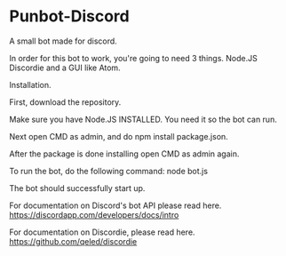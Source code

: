 # Punbot-Discord
A small bot made for discord.

In order for this bot to work, you're going to need 3 things.
Node.JS
Discordie
and a GUI like Atom.

Installation.

First, download the repository.

Make sure you have Node.JS INSTALLED. You need it so the bot can run.

Next open CMD as admin, and do npm install package.json.

After the package is done installing open CMD as admin again.

To run the bot, do the following command: node bot.js

The bot should successfully start up.

For documentation on Discord's bot API please read here.
https://discordapp.com/developers/docs/intro

For documentation on Discordie, please read here.
https://github.com/qeled/discordie
